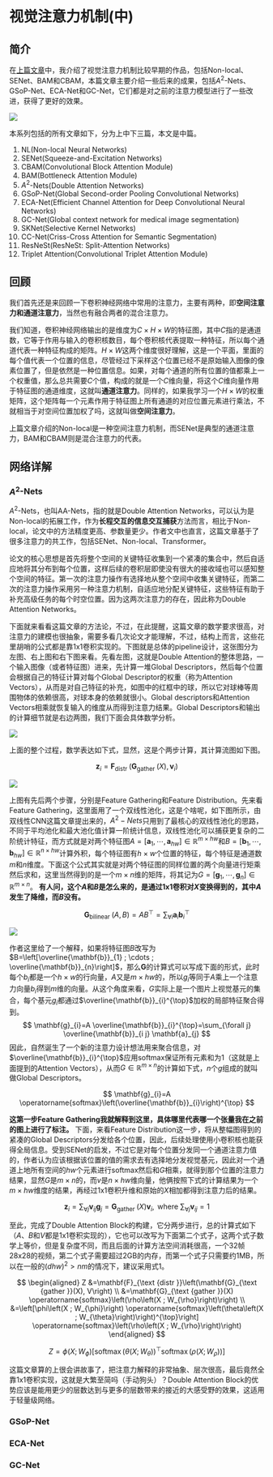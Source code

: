 # 视觉注意力机制(中)

## 简介
在[上篇文章](https://zhouchen.blog.csdn.net/article/details/111302952)中，我介绍了视觉注意力机制比较早期的作品，包括Non-local、SENet、BAM和CBAM，本篇文章主要介绍一些后来的成果，包括$A^2$-Nets、GSoP-Net、ECA-Net和GC-Net，它们都是对之前的注意力模型进行了一些改进，获得了更好的效果。

![](https://i.loli.net/2020/12/16/ynLluegbMsiINTj.png)

本系列包括的所有文章如下，分为上中下三篇，本文是中篇。

1. NL(Non-local Neural Networks)
2. SENet(Squeeze-and-Excitation Networks)
3. CBAM(Convolutional Block Attention Module)
4. BAM(Bottleneck Attention Module)
5. $A^2$-Nets(Double Attention Networks)
6. GSoP-Net(Global Second-order Pooling Convolutional Networks)
7. ECA-Net(Efficient Channel Attention for Deep Convolutional Neural Networks)
8. GC-Net(Global context network for medical image segmentation)
9. SKNet(Selective Kernel Networks)
10. CC-Net(Criss-Cross Attention for Semantic Segmentation)
11. ResNeSt(ResNeSt: Split-Attention Networks)
12. Triplet Attention(Convolutional Triplet Attention Module)

## 回顾

我们首先还是来回顾一下卷积神经网络中常用的注意力，主要有两种，即**空间注意力和通道注意力**，当然也有融合两者的混合注意力。

我们知道，卷积神经网络输出的是维度为$C\times H \times W$的特征图，其中$C$指的是通道数，它等于作用与输入的卷积核数目，每个卷积核代表提取一种特征，所以每个通道代表一种特征构成的矩阵。$H \times W$这两个维度很好理解，这是一个平面，里面的每个值代表一个位置的信息，尽管经过下采样这个位置已经不是原始输入图像的像素位置了，但是依然是一种位置信息。如果，对每个通道的所有位置的值都乘上一个权重值，那么总共需要$C$个值，构成的就是一个$C$维向量，将这个$C$维向量作用于特征图的通道维度，这就叫**通道注意力**。同样的，如果我学习一个$H\times W$的权重矩阵，这个矩阵每一个元素作用于特征图上所有通道的对应位置元素进行乘法，不就相当于对空间位置加权了吗，这就叫做**空间注意力**。

上篇文章介绍的Non-local是一种空间注意力机制，而SENet是典型的通道注意力，BAM和CBAM则是混合注意力的代表。

## 网络详解

### **$A^2$-Nets**

$A^2$-Nets，也叫AA-Nets，指的就是Double Attention Networks，可以认为是Non-local的拓展工作，作为**长程交互的信息交互捕获**方法而言，相比于Non-local，论文中的方法精度更高、参数量更少。作者文中也直言，这篇文章基于了很多注意力的共工作，包括SENet、Non-local、Transformer。

论文的核心思想是首先将整个空间的关键特征收集到一个紧凑的集合中，然后自适应地将其分布到每个位置，这样后续的卷积层即使没有很大的接收域也可以感知整个空间的特征。第一次的注意力操作有选择地从整个空间中收集关键特征，而第二次的注意力操作采用另一种注意力机制，自适应地分配关键特征，这些特征有助于补充高级任务的每个时空位置。因为这两次注意力的存在，因此称为Double Attention Networks。

下面就来看看这篇文章的方法论，不过，在此提醒，这篇文章的数学要求很高，对注意力的建模也很抽象，需要多看几次论文才能理解，不过，结构上而言，这些花里胡哨的公式都是靠1x1卷积实现的。下图就是总体的pipeline设计，这张图分为左图、右上图和右下图来看。先看左图，这就是Double Attention的整体思路，一个输入图像（或者特征图）进来，先计算一堆Global Descriptors，然后每个位置会根据自己的特征计算对每个Global Descriptor的权重（称为Attention Vectors），从而是对自己特征的补充，如图中的红框中的球，所以它对球棒等周围物体的依赖很高，对球本身的依赖就很小。Global descriptors和Attention Vectors相乘就恢复输入的维度从而得到注意力结果。Global Descriptors和输出的计算细节就是右边两图，我们下面会具体数学分析。

![](./assets/AA-Nets-pipeline.png)

上面的整个过程，数学表达如下式，显然，这是个两步计算，其计算流图如下图。

$$
\mathbf{z}_{i}=\mathbf{F}_{\text {distr }}\left(\mathbf{G}_{\text {gather }}(X), \mathbf{v}_{i}\right)
$$

![](./assets/AA-Nets-block.png)

上图有先后两个步骤，分别是Feature Gathering和Feature Distribution。先来看Feature Gathering，这里面用了一个双线性池化，这是个啥呢，如下图所示，由双线性CNN这篇文章提出来的，$A^2-Nets$只用到了最核心的双线性池化的思路，不同于平均池化和最大池化值计算一阶统计信息，双线性池化可以捕获更复杂的二阶统计特征，而方式就是对两个特征图$A=\left[\mathbf{a}_{1}, \cdots, \mathbf{a}_{ h w}\right] \in \mathbb{R}^{m \times  h w}$和$B=\left[\mathbf{b}_{1}, \cdots, \mathbf{b}_{ h w}\right] \in \mathbb{R}^{n \times h w}$计算外积，每个特征图有$h \times w$个位置的特征，每个特征是通道数$m$和$n$维度。下面这个公式其实就是对两个特征图的同样位置的两个向量进行矩乘然后求和，这里当然得到的是一个$m \times n$维的矩阵，将其记为$G=\left[\mathbf{g}_{1}, \cdots, \mathbf{g}_{n}\right] \in \mathbb{R}^{m \times n}$。 **有人问，这个$A$和$B$是怎么来的，是通过1x1卷积对$X$变换得到的，其中$A$发生了降维，而$B$没有。**

$$
\mathbf{G}_{\text {bilinear }}(A, B)=A B^{\top}=\sum_{\forall i} \mathbf{a}_{i} \mathbf{b}_{i}^{\top}
$$

![](./assets/bilinear-cnn.png)

作者这里给了一个解释，如果将特征图$B$改写为$B=\left[\overline{\mathbf{b}}_{1} ; \cdots ; \overline{\mathbf{b}}_{n}\right]$，那么$\mathbf{G}$的计算式可以写成下面的形式，此时每个$b_i$都是一个$h \times w$的行向量，$A$又是$m\times hw$的，所以$g_i$等同于$A$乘上一个注意力向量$b_i$得到$m$维的向量。从这个角度来看，$G$实际上是一个图片上视觉基元的集合，每个基元$g_i$都通过$\overline{\mathbf{b}}_{i}^{\top}$加权的局部特征聚合得到。
$$
\mathbf{g}_{i}=A \overline{\mathbf{b}}_{i}^{\top}=\sum_{\forall j} \overline{\mathbf{b}}_{i j} \mathbf{a}_{j}
$$
因此，自然诞生了一个新的注意力设计想法用来聚合信息，对$\overline{\mathbf{b}}_{i}^{\top}$应用softmax保证所有元素和为1（这就是上面提到的Attention Vectors），从而$G\in \mathbb{R}^{m \times n}$的计算如下式，$n$个$g$组成的就叫做Global Descriptors。

$$
\mathbf{g}_{i}=A \operatorname{softmax}\left(\overline{\mathbf{b}}_{i}\right)^{\top}
$$

**这第一步Feature Gathering我就解释到这里，具体哪里代表哪一个张量我在之前的图上进行了标注。** 下面，来看Feature Distribution这一步，将从整幅图得到的紧凑的Global Descriptors分发给各个位置，因此，后续处理使用小卷积核也能获得全局信息。受到SENet的启发，不过它是对每个位置分发同一个通道注意力值的，作者认为应该根据该位置的值的需求去有选择地分发视觉基元，因此对一个通道上地所有空间的$hw$个元素进行softmax然后和$G$相乘，就得到那个位置的注意力结果，显然$G$是$m\times n$的，而$v$是$n \times hw$维向量，他俩按照下式的计算结果为一个$m \times hw$维度的结果，再经过1x1卷积升维和原始的$X$相加都得到注意力后的结果。

$$
\mathbf{z}_{i}=\sum_{\forall j} \mathbf{v}_{i j} \mathbf{g}_{j}=\mathbf{G}_{\text {gather }}(X) \mathbf{v}_{i}, \text { where } \sum_{\forall j} \mathbf{v}_{i j}=1
$$

至此，完成了Double Attention Block的构建，它分两步进行，总的计算式如下（$A$、$B$和$V$都是1x1卷积实现的），它也可以改写为下面第二个式子，这两个式子数学上等价，但是复杂度不同，而且后面的计算方法空间消耗很高，一个32帧28x28的视频，第二个式子需要超过2GB的内存，而第一个式子只需要约1MB，所以在一般的$(dhw)^2 > nm$的情况下，建议采用式1。

$$
\begin{aligned}
Z &=\mathbf{F}_{\text {distr }}\left(\mathbf{G}_{\text {gather }}(X), V\right) \\
&=\mathbf{G}_{\text {gather }}(X) \operatorname{softmax}\left(\rho\left(X ; W_{\rho}\right)\right) \\
&=\left[\phi\left(X ; W_{\phi}\right) \operatorname{softmax}\left(\theta\left(X ; W_{\theta}\right)\right)^{\top}\right] \operatorname{softmax}\left(\rho\left(X ; W_{\rho}\right)\right)
\end{aligned}
$$

$$
Z=\phi\left(X ; W_{\phi}\right)\left[\operatorname{softmax}\left(\theta\left(X ; W_{\theta}\right)\right)^{\top} \operatorname{softmax}\left(\rho\left(X ; W_{\rho}\right)\right)\right]
$$

这篇文章算的上很会讲故事了，把注意力解释的非常抽象、层次很高，最后竟然全靠1x1卷积实现，这就是大繁至简吗（手动狗头）？Double Attention Block的优势应该是能用更少的层数达到与更多的层数带来的接近的大感受野的效果，这适用于轻量级网络。

### **GSoP-Net**
### **ECA-Net**
### **GC-Net**